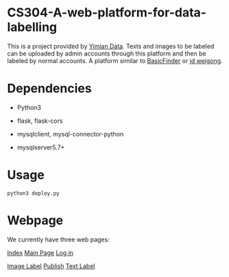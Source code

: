# CS304-A-web-platform-for-data-labelling

This is a project provided by [Yimian Data](https://www.yimian.io). Texts and images to be labeled can be uploaded by admin accounts through this platform and then be labeled by normal accounts. A platform similar to [BasicFinder](https://www.basicfinder.com/en) or [jd weigong](https://weigong.jd.com).

# Dependencies

- Python3

- flask, flask-cors

- mysqlclient, mysql-connector-python

- mysqlserver5.7+

# Usage

`python3 deploy.py`

# Webpage

We currently have three web pages:

[Index](http://155.138.154.142:5000/) 
[Main Page](http://155.138.154.142:5000/mainpage)
[Log in](http://155.138.154.142:5000/login)

[Image Label](http://155.138.154.142:5000/imagelabel.html)
[Publish](http://155.138.154.142:5000/publish.html)
[Text Label](http://155.138.154.142:5000/textlabel.html)


